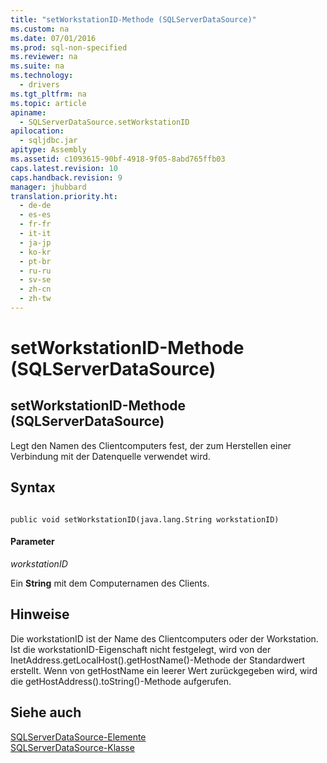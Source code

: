 ```yaml
---
title: "setWorkstationID-Methode (SQLServerDataSource)"
ms.custom: na
ms.date: 07/01/2016
ms.prod: sql-non-specified
ms.reviewer: na
ms.suite: na
ms.technology: 
  - drivers
ms.tgt_pltfrm: na
ms.topic: article
apiname: 
  - SQLServerDataSource.setWorkstationID
apilocation: 
  - sqljdbc.jar
apitype: Assembly
ms.assetid: c1093615-90bf-4918-9f05-8abd765ffb03
caps.latest.revision: 10
caps.handback.revision: 9
manager: jhubbard
translation.priority.ht: 
  - de-de
  - es-es
  - fr-fr
  - it-it
  - ja-jp
  - ko-kr
  - pt-br
  - ru-ru
  - sv-se
  - zh-cn
  - zh-tw
---
```

# setWorkstationID-Methode (SQLServerDataSource)
    
## setWorkstationID\-Methode \(SQLServerDataSource\)  
 Legt den Namen des Clientcomputers fest, der zum Herstellen einer Verbindung mit der Datenquelle verwendet wird.  
  
## Syntax  
  
```  
  
public void setWorkstationID(java.lang.String workstationID)  
```  
  
#### Parameter  
 *workstationID*  
  
 Ein **String** mit dem Computernamen des Clients.  
  
## Hinweise  
 Die workstationID ist der Name des Clientcomputers oder der Workstation. Ist die workstationID\-Eigenschaft nicht festgelegt, wird von der InetAddress.getLocalHost\(\).getHostName\(\)\-Methode der Standardwert erstellt. Wenn von getHostName ein leerer Wert zurückgegeben wird, wird die getHostAddress\(\).toString\(\)\-Methode aufgerufen.  
  
## Siehe auch  
 [SQLServerDataSource-Elemente](../content/SQLServerDataSource-Members.md)   
 [SQLServerDataSource-Klasse](../content/SQLServerDataSource-Class.md)  
  
  